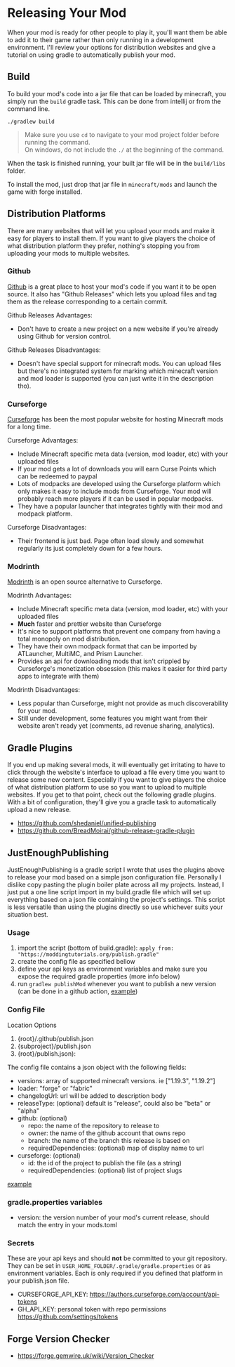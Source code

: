 # Releasing Your Mod

When your mod is ready for other people to play it, you'll want them be able to add it to their game rather than only running in a development environment. I'll review your options for distribution websites and give a tutorial on using gradle to automatically publish your mod. 

## Build 

To build your mod's code into a jar file that can be loaded by minecraft, you simply run the `build` gradle task. This can be done from intellij or from the command line. 

```
./gradlew build
```

> Make sure you use `cd` to navigate to your mod project folder before running the command.  
> On windows, do not include the `./` at the beginning of the command.  

When the task is finished running, your built jar file will be in the `build/libs` folder.   

To install the mod, just drop that jar file in `minecraft/mods` and launch the game with forge installed. 

## Distribution Platforms 

There are many websites that will let you upload your mods and make it easy for players to install them. If you want to give players the choice of what distribution platform they prefer, nothing's stopping you from uploading your mods to multiple websites. 

### Github

[Github](https://github.com) is a great place to host your mod's code if you want it to be open source. It also has "Github Releases" which lets you upload files and tag them as the release corresponding to a certain commit. 

Github Releases Advantages:

- Don't have to create a new project on a new website if you're already using Github for version control. 

Github Releases Disadvantages:

- Doesn't have special support for minecraft mods. You can upload files but there's no integrated system for marking which minecraft version and mod loader is supported (you can just write it in the description tho). 

### Curseforge

[Curseforge](https://www.curseforge.com) has been the most popular website for hosting Minecraft mods for a long time.  

Curseforge Advantages:

- Include Minecraft specific meta data (version, mod loader, etc) with your uploaded files 
- If your mod gets a lot of downloads you will earn Curse Points which can be redeemed to paypal 
- Lots of modpacks are developed using the Curseforge platform which only makes it easy to include mods from Curseforge. Your mod will probably reach more players if it can be used in popular modpacks.  
- They have a popular launcher that integrates tightly with their mod and modpack platform. 

Curseforge Disadvantages:

- Their frontend is just bad. Page often load slowly and somewhat regularly its just completely down for a few hours.

### Modrinth 

[Modrinth](https://modrinth.com) is an open source alternative to Curseforge.

Modrinth Advantages:

- Include Minecraft specific meta data (version, mod loader, etc) with your uploaded files 
- **Much** faster and prettier website than Curseforge 
- It's nice to support platforms that prevent one company from having a total monopoly on mod distribution. 
- They have their own modpack format that can be imported by ATLauncher, MultiMC, and Prism Launcher.
- Provides an api for downloading mods that isn't crippled by Curseforge's monetization obsession (this makes it easier for third party apps to integrate with them)

Modrinth Disadvantages:

- Less popular than Curseforge, might not provide as much discoverability for your mod. 
- Still under development, some features you might want from their website aren't ready yet (comments, ad revenue sharing, analytics).

## Gradle Plugins

If you end up making several mods, it will eventually get irritating to have to click through the website's interface to upload a file every time you want to release some new content. Especially if you want to give players the choice of what distribution platform to use so you want to upload to multiple websites. If you get to that point, check out the following gradle plugins. With a bit of configuration, they'll give you a gradle task to automatically upload a new release. 

- https://github.com/shedaniel/unified-publishing
- https://github.com/BreadMoirai/github-release-gradle-plugin

## JustEnoughPublishing

JustEnoughPublishing is a gradle script I wrote that uses the plugins above to release your mod based on a simple json configuration file. Personally I dislike copy pasting the plugin boiler plate across all my projects. Instead, I just put a one line script import in my build.gradle file which will set up everything based on a json file containing the project's settings. This script is less versatile than using the plugins directly so use whichever suits your situation best. 

### Usage

1. import the script (bottom of build.gradle): `apply from: "https://moddingtutorials.org/publish.gradle"`
2. create the config file as specified bellow
3. define your api keys as environment variables and make sure you expose the required gradle properties (more info below)
4. run `gradlew publishMod` whenever you want to publish a new version (can be done in a github action, [example](https://github.com/LukeGrahamLandry/ForgedFabric/blob/1.16/.github/workflows/publish.yml))
 
### Config File
 
Location Options

1. {root}/.github/publish.json 
2. {subproject}/publish.json 
3. {root}/publish.json):

The config file contains a json object with the following fields: 

- versions: array of supported minecraft versions. ie ["1.19.3", "1.19.2"]
- loader: "forge" or "fabric"
- changelogUrl: url will be added to description body
- releaseType: (optional) default is "release", could also be "beta" or "alpha"
- github: (optional)
     - repo: the name of the repository to release to
     - owner: the name of the github account that owns repo
     - branch: the name of the branch this release is based on
     - requiredDependencies: (optional) map of display name to url
- curseforge: (optional)
     - id: the id of the project to publish the file (as a string)
     - requiredDependencies: (optional) list of project slugs

[example](https://github.com/LukeGrahamLandry/ForgedFabric/blob/1.16/.github/publish.json)

### gradle.properties variables

- version: the version number of your mod's current release, should match the entry in your mods.toml

### Secrets

These are your api keys and should **not** be committed to your git repository. They can be set in `USER_HOME_FOLDER/.gradle/gradle.properties` or as environment variables. Each is only required if you defined that platform in your publish.json file. 

- CURSEFORGE_API_KEY: https://authors.curseforge.com/account/api-tokens
- GH_API_KEY: personal token with repo permissions https://github.com/settings/tokens

## Forge Version Checker

- https://forge.gemwire.uk/wiki/Version_Checker